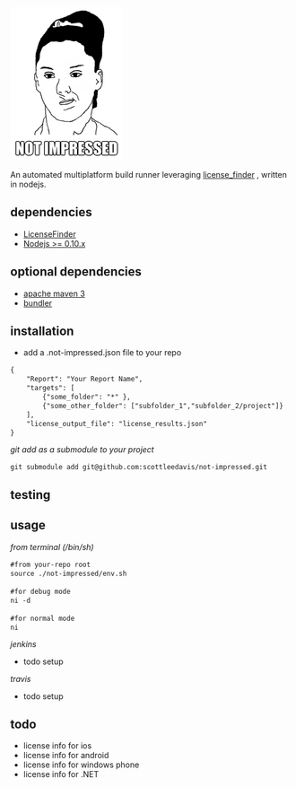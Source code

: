 ![Not Impressed](not-impressed.png)

An automated multiplatform build runner leveraging [license_finder](https://github.com/pivotal/LicenseFinder) , written in nodejs.

dependencies
------------

* [LicenseFinder](https://rubygems.org/gems/license_finder/versions/2.0.4)
* [Nodejs >= 0.10.x](https://nodejs.org)

optional dependencies
---------------------

* [apache maven 3](https://maven.apache.org/download.cgi)
* [bundler](http://bundler.io/)


installation
------------

* add a .not-impressed.json file to your repo
```
{
	"Report": "Your Report Name",
	"targets": [
		{"some_folder": "*" },
		{"some_other_folder": ["subfolder_1","subfolder_2/project"]}
	],
	"license_output_file": "license_results.json"
}
```
*git add as a submodule to your project*
```
git submodule add git@github.com:scottleedavis/not-impressed.git
```

testing
-------



usage
-----

*from terminal (/bin/sh)*
```
#from your-repo root
source ./not-impressed/env.sh

#for debug mode
ni -d

#for normal mode
ni

```

*jenkins*
* todo setup

*travis*
* todo setup


todo
----

* license info for ios
* license info for android
* license info for windows phone
* license info for .NET


